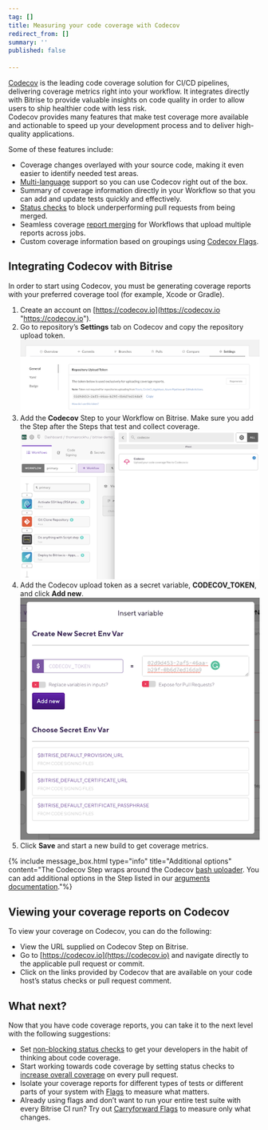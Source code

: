 ```yaml
---
tag: []
title: Measuring your code coverage with Codecov
redirect_from: []
summary: ''
published: false

---
```

[Codecov]() is the leading code coverage solution for CI/CD pipelines, delivering coverage metrics right into your workflow. It integrates directly with Bitrise to provide valuable insights on code quality in order to allow users to ship healthier code with less risk.  
Codecov provides many features that make test coverage more available and actionable to speed up your development process and to deliver high-quality applications.

Some of these features include:

* Coverage changes overlayed with your source code, making it even easier to identify needed test areas.
* [Multi-language](https://about.codecov.io/product/features/#multi-lang-multi-ci-cd) support so you can use Codecov right out of the box.
* Summary of coverage information directly in your Workflow so that you can add and update tests quickly and effectively.
* [Status checks](https://codecov.local/product/features/#status-checks) to block underperforming pull requests from being merged.
* Seamless coverage [report merging](https://codecov.local/product/features/#report-merging) for Workflows that upload multiple reports across jobs.
* Custom coverage information based on groupings using [Codecov Flags](https://docs.codecov.io/docs/flags).

## Integrating Codecov with Bitrise

In order to start using Codecov, you must be generating coverage reports with your preferred coverage tool (for example, Xcode or Gradle).

1. Create an account on [https://codecov.io](https://codecov.io "https://codecov.io").
2. Go to repository’s **Settings** tab on Codecov and copy the repository upload token.
   ![](/img/pic1.png)
3. Add the **Codecov** Step to your Workflow on Bitrise. Make sure you add the Step after the Steps that test and collect coverage.![](/img/pic2.png)
4. Add the Codecov upload token as a secret variable, **CODECOV_TOKEN**, and click **Add new**.
   ![](/img/pic3.png)
5. Click **Save** and start a new build to get coverage metrics.

{% include message_box.html type="info" title="Additional options" content="The Codecov Step wraps around the Codecov [bash uploader](https://docs.codecov.io/docs/about-the-codecov-bash-uploader). You can add additional options in the Step listed in our [arguments documentation](https://docs.codecov.io/docs/about-the-codecov-bash-uploader#arguments)."%}

## Viewing your coverage reports on Codecov

To view your coverage on Codecov, you can do the following:

* View the URL supplied on Codecov Step on Bitrise.
* Go to [https://codecov.io](https://codecov.io) and navigate directly to the applicable pull request or commit.
* Click on the links provided by Codecov that are available on your code host’s status checks or pull request comment.

## What next?

Now that you have code coverage reports, you can take it to the next level with the following suggestions:

* Set [non-blocking status checks](https://docs.codecov.io/docs/common-recipe-list#set-non-blocking-status-checks) to get your developers in the habit of thinking about code coverage.
* Start working towards code coverage by setting status checks to [increase overall coverage](https://docs.codecov.io/docs/common-recipe-list#increase-overall-coverage-on-each-pull-request) on every pull request.
* Isolate your coverage reports for different types of tests or different parts of your system with [Flags](https://docs.codecov.io/docs/flags) to measure what matters.
* Already using flags and don’t want to run your entire test suite with every Bitrise CI run? Try out [Carryforward Flags](https://docs.codecov.io/docs/carryforward-flags) to measure only what changes.